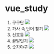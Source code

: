 # vue_study
1. 구구단
   ![](/Users/sanghyeonkim/Downloads/port/vue_study/src/assets/multi.png)
2. 가사 속 단어 찾기
   ![](/Users/sanghyeonkim/Downloads/port/vue_study/src/assets/findword.png)
3. 신호등
   ![](/Users/sanghyeonkim/Downloads/port/vue_study/src/assets/traffic.png)
4. 끝말잇기
   ![](/Users/sanghyeonkim/Downloads/port/vue_study/src/assets/endTalk.png)
5. 숫자야구
   ![](/Users/sanghyeonkim/Downloads/port/vue_study/src/assets/numbase.png)